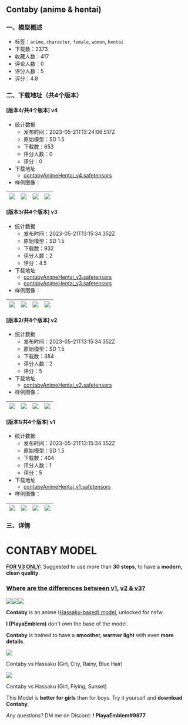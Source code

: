 ## Contaby (anime & hentai)
### 一、模型概述

- 标签：`anime`, `character`, `female`, `woman`, `hentai`
- 下载数：2373
- 收藏人数：417
- 评论人数：0
- 评分人数：5
- 评分：4.8

### 二、下载地址（共4个版本）

#### [版本4/共4个版本] v4

- 统计数据
  - 发布时间：2023-05-21T13:24:06.517Z
  - 原始模型：SD 1.5
  - 下载数：653
  - 评分人数：0
  - 评分：0
- 下载地址
  - [contabyAnimeHentai_v4.safetensors](https://civitai.com/api/download/models/76836)
- 样例图像：

| <img src="https://image.civitai.com/xG1nkqKTMzGDvpLrqFT7WA/b9fb4a70-0db1-429a-ad56-bfd535f17f15/width=450/861028.jpeg" /> | <img src="https://image.civitai.com/xG1nkqKTMzGDvpLrqFT7WA/e5dd3960-8184-4d4d-8f5b-bdd5e3db78f5/width=450/861032.jpeg" /> | <img src="https://image.civitai.com/xG1nkqKTMzGDvpLrqFT7WA/88101525-1508-4161-a6a0-586f983f3285/width=450/861031.jpeg" /> | <img src="https://image.civitai.com/xG1nkqKTMzGDvpLrqFT7WA/8d0ee094-b235-441a-9008-47e3f2fff997/width=450/861030.jpeg" /> |
| ---- | ---- | ---- | ---- |

#### [版本3/共4个版本] v3

- 统计数据
  - 发布时间：2023-05-21T13:15:34.352Z
  - 原始模型：SD 1.5
  - 下载数：932
  - 评分人数：2
  - 评分：4.5
- 下载地址
  - [contabyAnimeHentai_v3.safetensors](https://civitai.com/api/download/models/49237)
  - [contabyAnimeHentai_v3.safetensors](https://civitai.com/api/download/models/49237?type=Model&format=SafeTensor&size=full&fp=fp32)
- 样例图像：

| <img src="https://image.civitai.com/xG1nkqKTMzGDvpLrqFT7WA/8851c839-a6fc-4165-3048-d1b1b84ebd00/width=450/529733.jpeg" /> | <img src="https://image.civitai.com/xG1nkqKTMzGDvpLrqFT7WA/48a59f53-1846-43b5-408b-1cda98e94f00/width=450/529729.jpeg" /> | <img src="https://image.civitai.com/xG1nkqKTMzGDvpLrqFT7WA/1f9a715b-5344-4097-5f96-0090dd2b3200/width=450/529728.jpeg" /> | <img src="https://image.civitai.com/xG1nkqKTMzGDvpLrqFT7WA/5db2142f-3eac-469b-b7a8-f816fc29b200/width=450/529735.jpeg" /> |
| ---- | ---- | ---- | ---- |

#### [版本2/共4个版本] v2

- 统计数据
  - 发布时间：2023-05-21T13:15:34.352Z
  - 原始模型：SD 1.5
  - 下载数：384
  - 评分人数：2
  - 评分：5
- 下载地址
  - [contabyAnimeHentai_v2.safetensors](https://civitai.com/api/download/models/48292)
- 样例图像：

| <img src="https://image.civitai.com/xG1nkqKTMzGDvpLrqFT7WA/c78f0c32-0721-4782-d43d-d0ce59577a00/width=450/519391.jpeg" /> | <img src="https://image.civitai.com/xG1nkqKTMzGDvpLrqFT7WA/684ca8a1-d9fc-46c5-0cfe-85f08bb32500/width=450/518847.jpeg" /> | <img src="https://image.civitai.com/xG1nkqKTMzGDvpLrqFT7WA/bc338fab-3f5b-4a8e-f45c-6e929426fd00/width=450/519394.jpeg" /> | <img src="https://image.civitai.com/xG1nkqKTMzGDvpLrqFT7WA/f98ccd61-d0f1-4bdd-87c5-b96962256700/width=450/518848.jpeg" /> |
| ---- | ---- | ---- | ---- |

#### [版本1/共4个版本] v1

- 统计数据
  - 发布时间：2023-05-21T13:15:34.352Z
  - 原始模型：SD 1.5
  - 下载数：404
  - 评分人数：1
  - 评分：5
- 下载地址
  - [contabyAnimeHentai_v1.safetensors](https://civitai.com/api/download/models/35921)
- 样例图像：

| <img src="https://image.civitai.com/xG1nkqKTMzGDvpLrqFT7WA/e92b40bf-1c4e-4321-0789-c45c60103d00/width=450/422301.jpeg" /> | <img src="https://image.civitai.com/xG1nkqKTMzGDvpLrqFT7WA/9b310112-11b2-41ab-3468-5b62a1bcbc00/width=450/422307.jpeg" /> | <img src="https://image.civitai.com/xG1nkqKTMzGDvpLrqFT7WA/dce8b958-e54c-4500-0231-91b0b3067c00/width=450/422308.jpeg" /> | <img src="https://image.civitai.com/xG1nkqKTMzGDvpLrqFT7WA/74a21bd8-7a18-43c2-b9f8-38b2e096c700/width=450/422305.jpeg" /> |
| ---- | ---- | ---- | ---- |


### 三、详情
<h1><strong>CONTABY MODEL</strong></h1><p><strong><u>FOR V3 ONLY:</u></strong> Suggested to use more than <strong>30 steps</strong>, to have a <strong>modern, clean quality</strong>.</p><h3><u>Where are the differences between </u><strong><u>v1</u></strong><u>, </u><strong><u>v2</u></strong><u> &amp; </u><strong><u>v3</u></strong><u>?</u></h3><img src="https://imagecache.civitai.com/xG1nkqKTMzGDvpLrqFT7WA/40b7c2da-072d-45b8-c173-3873d8c59700/width=525/40b7c2da-072d-45b8-c173-3873d8c59700.jpeg" /><img src="https://imagecache.civitai.com/xG1nkqKTMzGDvpLrqFT7WA/8453354e-403d-4cf7-25ca-9e8e443fd200/width=525/8453354e-403d-4cf7-25ca-9e8e443fd200.jpeg" /><img src="https://imagecache.civitai.com/xG1nkqKTMzGDvpLrqFT7WA/0aff1300-9d3a-4ec8-8f1f-66819b156100/width=525/0aff1300-9d3a-4ec8-8f1f-66819b156100.jpeg" /><p></p><p></p><p><strong>Contaby</strong> is an anime <a target="_blank" rel="ugc" href="https://civitai.com/models/2583/hassaku-hentai-model">(Hassaku-based) model</a>, unlocked for nsfw.</p><p><strong>I (PlayaEmblem)</strong> don't own the base of the model.</p><p><strong>Contaby</strong> is trained to have a <strong>smoother, warmer light</strong> with even <strong>more details</strong>.</p><p></p><img src="https://imagecache.civitai.com/xG1nkqKTMzGDvpLrqFT7WA/1454cc85-4b6a-4c38-7936-432760d4fd00/width=525/1454cc85-4b6a-4c38-7936-432760d4fd00" /><p>Contaby vs Hassaku (Girl, City, Rainy, Blue Hair)</p><p></p><img src="https://imagecache.civitai.com/xG1nkqKTMzGDvpLrqFT7WA/f78e525d-63f4-4d0e-74a9-832af566e700/width=525/f78e525d-63f4-4d0e-74a9-832af566e700" /><p>Contaby vs Hassaku (Girl, Flying, Sunset)</p><p></p><p>This Model is <strong>better for girls</strong> than for boys. Try it yourself and <strong>download Contaby</strong>.</p><p><em>Any questions?</em> DM me on Discord: <strong>! PlayaEmblem#9877</strong></p>